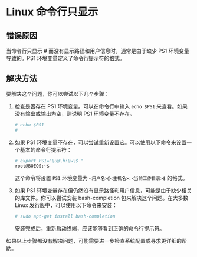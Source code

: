 # Linux 命令行只显示 #

## 错误原因

当命令行只显示 # 而没有显示路径和用户信息时，通常是由于缺少 PS1 环境变量导致的。PS1 环境变量定义了命令行提示符的格式。

## 解决方法
要解决这个问题，你可以尝试以下几个步骤：

1. 检查是否存在 PS1 环境变量。可以在命令行中输入 `echo $PS1` 来查看。如果没有输出或输出为空，则说明 PS1 环境变量不存在。
    ```bash
    # echo $PS1
    #
    ```


2. 如果 PS1 环境变量不存在，可以尝试重新设置它。可以使用以下命令来设置一个基本的命令行提示符：
    ```bash
    # export PS1="\u@\h:\w\$ "
    root@BOEOS:~$
    ```

    这个命令将设置 `PS1` 环境变量为 `<用户名>@<主机名>:<当前工作目录>$` 的格式。

3. 如果 PS1 环境变量存在但仍然没有显示路径和用户信息，可能是由于缺少相关的库文件。你可以尝试安装 bash-completion 包来解决这个问题。在大多数 Linux 发行版中，可以使用以下命令来安装：
    ```bash
    # sudo apt-get install bash-completion
    ```

    安装完成后，重新启动终端，应该能够看到正确的命令行提示符。

如果以上步骤都没有解决问题，可能需要进一步检查系统配置或寻求更详细的帮助。